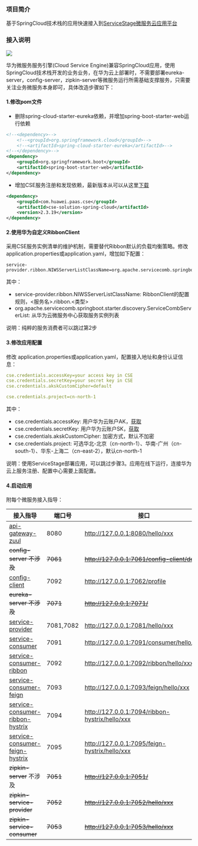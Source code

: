 ### 项目简介

基于SpringCloud技术栈的应用快速接入到[ServiceStage微服务云应用平台](https://servicestage.huaweicloud.com)

### 接入说明

![](https://github.com/cse-sample/springcloud-2-cse/blob/master/springcloud-2-cse-sample/images/design.png)

华为微服务服务引擎(Cloud Service Engine)兼容SpringCloud应用，使用SpringCloud技术栈开发的业务业务，在华为云上部署时，不需要部署eureka-server，config-server，zipkin-server等微服务运行所需基础支撑服务，只需要关注业务微服务本身即可，具体改造步骤如下：

#### 1.修改pom文件

- 删除spring-cloud-starter-eureka依赖，并增加spring-boot-starter-web运行依赖

```xml
<!--<dependency>-->
	<!--<groupId>org.springframework.cloud</groupId>-->
	<!--<artifactId>spring-cloud-starter-eureka</artifactId>-->
<!--</dependency>-->
<dependency>
	<groupId>org.springframework.boot</groupId>
	<artifactId>spring-boot-starter-web</artifactId>
</dependency>
```

- 增加CSE服务注册和发现依赖，最新版本从可以从这里[下载](https://console.huaweicloud.com/servicestage/?agencyId=df8004e6ccc14bb3b7935d5d6c6fa1c1&region=cn-north-1&locale=zh-cn#/cse/tools)

```xml
<dependency>
	<groupId>com.huawei.paas.cse</groupId>
	<artifactId>cse-solution-spring-cloud</artifactId>
	<version>2.3.19</version>
</dependency>
```

#### 2.使用华为自定义RibbonClient
采用CSE服务实例清单的维护机制，需要替代Ribbon默认的负载均衡策略。修改 application.properties或application.yaml，增加如下配置：

```
service-provider.ribbon.NIWSServerListClassName=org.apache.servicecomb.springboot.starter.discovery.ServiceCombServerList
```
其中：

* service-provider.ribbon.NIWSServerListClassName: RibbonClient的配置规则，<服务名>.ribbon.<类型>
* org.apache.servicecomb.springboot.starter.discovery.ServiceCombServerList: 从华为云微服务中心获取服务实例列表

说明：纯粹的服务消费者可以跳过第2步

#### 3.修改应用配置
修改 application.properties或application.yaml，配置接入地址和身份认证信息：

```yaml
cse.credentials.accessKey=your access key in CSE
cse.credentials.secretKey=your secret key in CSE
cse.credentials.akskCustomCipher=default

cse.credentials.project=cn-north-1
```
其中：

* cse.credentials.accessKey: 用户华为云账户AK，[获取](https://support.huaweicloud.com/api-iam/zh-cn_topic_0057845589.html)
* cse.credentials.secretKey: 用户华为云账户SK，[获取](https://support.huaweicloud.com/api-iam/zh-cn_topic_0057845589.html)
* cse.credentials.akskCustomCipher: 加密方式，默认不加密
* cse.credentials.project: 可选华北-北京（cn-north-1）、华南-广州（cn-south-1）、华东-上海二（cn-east-2），默认cn-north-1

说明：使用ServiceStage部署应用，可以跳过步骤3。应用在线下运行，连接华为云上服务注册、配置中心需要上面配置。

#### 4.启动应用


附每个微服务接入指导：

| 接入指导                           | 端口号     | 接口                                      |
| ---------------------------------  | --------- | ----------------------------------------  |
| [api-gateway-zuul](./api-gateway-zuul)  | 8080      | http://127.0.0.1:8080/hello/xxx           |
| ~~config-server 不涉及~~                     | ~~7061~~      | ~~http://127.0.0.1:7061/config-client/dev~~   |
| [config-client](./config-client)        | 7092      | http://127.0.0.1:7062/profile             |
| ~~eureka-server 不涉及~~                     | ~~7071~~      | ~~http://127.0.0.1:7071/~~                    |
| [service-provider](./service-provider)   | 7081,7082 | http://127.0.0.1:7081/hello/xxx           |
| [service-consumer](./service-consumer)   | 7091      | http://127.0.0.1:7091/consumer/hello/xxx  |
| [service-consumer-ribbon](./service-consumer-ribbon)  | 7092      | http://127.0.0.1:7092/ribbon/hello/xxx    |
| [service-consumer-feign](./service-consumer-feign)    | 7093      | http://127.0.0.1:7093/feign/hello/xxx          |
| [service-consumer-ribbon-hystrix](./service-consumer-ribbon-hystrix)  | 7094      | http://127.0.0.1:7094/ribbon-hystrix/hello/xxx |
| [service-consumer-feign-hystrix](./service-consumer-feign-hystrix)    | 7095      | http://127.0.0.1:7095/feign-hystrix/hello/xxx  |
| ~~zipkin-server~~ 不涉及                                   | ~~7051~~      | ~~http://127.0.0.1:7051/~~           |
| ~~zipkin-service-provider~~  | ~~7052~~      | ~~http://127.0.0.1:7052/hello/xxx~~  |
| ~~zipkin-service-consumer~~  | ~~7053~~      | ~~http://127.0.0.1:7053/hello/xxx~~  |
